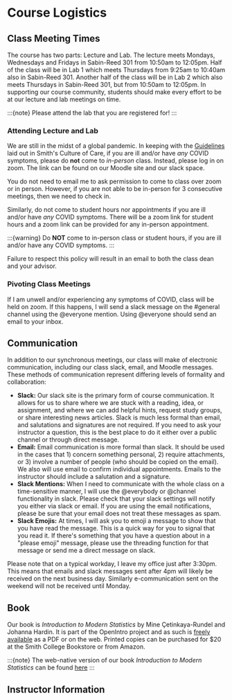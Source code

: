 # Course Logistics

## Class Meeting Times

The course has two parts: Lecture and Lab. The lecture meets Mondays, Wednesdays and Fridays in Sabin-Reed 301 from 10:50am to 12:05pm. Half of the class will be in Lab 1 which meets Thursdays from 9:25am to 10:40am also in Sabin-Reed 301. Another half of the class will be in Lab 2 which also meets Thursdays in Sabin-Reed 301, but from 10:50am to 12:05pm. In supporting our course community, students should make every effort to be at our lecture and lab meetings on time.

:::{note}
Please attend the lab that you are registered for! 
:::

### Attending Lecture and Lab

We are still in the midst of a global pandemic. In keeping with the 
[Guidelines](https://www.smith.edu/covid19/guidelines-policies) laid out in 
Smith's Culture of Care, if you are ill and/or have _any_ COVID symptoms, 
please do **not** come to _in-person_ class. Instead, please log in on zoom. 
The link can be found on our Moodle site and our slack space. 

You do not need to email me to ask permission to come to class over zoom or in person. However, if you are not able to be in-person for 3 consecutive meetings, then we need to check in. 

Similarly, do not come to student hours nor appointments if you are ill and/or have _any_ COVID symptoms. There will be a zoom link for student hours and a zoom link can be provided for any in-person appointment. 

:::{warning}
Do **NOT** come to in-person class or student hours, if you are ill and/or have any COVID symptoms. 
:::

Failure to respect this policy will result in an email to both the class dean and your advisor. 

### Pivoting Class Meetings

If I am unwell and/or experiencing any symptoms of COVID, class will be held on zoom. If this happens, I will send a slack message on the #general channel using the @everyone mention. Using @everyone should send an email to your inbox. 

## Communication

In addition to our synchronous meetings, our class will make of electronic communication, including our class slack, email, and Moodle messages. These methods of communication represent differing levels of formality and collaboration:

- **Slack:** Our slack site is the primary form of course communication. It allows for us to share where we are stuck with a reading, idea, or assignment, and where we can add helpful hints, request study groups, or share interesting news articles. Slack is much less formal than email, and salutations and signatures are not required. If you need to ask your instructor a question, this is the best place to do it either over a public channel or through direct message. 
- **Email:** Email communication is more formal than slack. It should be used in the cases that 1) concern something personal, 2) require attachments, or 3) involve a number of people (who should be copied on the email). We also will use email to confirm individual appointments. Emails to the instructor should include a salutation and a signature. 
- **Slack Mentions:** When I need to communicate with the whole class on a time-sensitive manner, I will use the @everybody or @channel functionality in slack. Please check that your slack settings will notify you either via slack or email. If you are using the email notifications, please be sure that your email does not treat these messages as spam.
- **Slack Emojis:** At times, I will ask you to emoji a message to show that you have read the message. This is a quick way for you to signal that you read it. If there's something that you have a question about in a "please emoji" message, please use the threading function for that message or send me a direct message on slack. 

Please note that on a typical workday, I leave my office just after 3:30pm. This means that emails and slack messages sent after 4pm will likely be received on the next business day. Similarly e-communication sent on the weekend will not be received until Monday. 


## Book 

Our book is _Introduction to Modern Statistics_ by Mine Çetinkaya-Rundel and Johanna Hardin. It is part of the OpenIntro project and as such is [freely available](https://www.openintro.org/book/ims/) as a PDF or on the web. Printed copies can be purchased for $20 at the Smith College Bookstore or from Amazon. 

:::{note}
The web-native version of our book _Introduction to Modern Statistics_ can be found [here](https://openintro-ims.netlify.app/)
:::

## Instructor Information